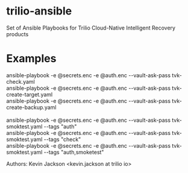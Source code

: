 # trilio-ansible
Set of Ansible Playbooks for Trilio Cloud-Native Intelligent Recovery products

# Examples

ansible-playbook -e @secrets.enc -e @auth.enc --vault-ask-pass tvk-check.yaml<br>
ansible-playbook -e @secrets.enc -e @auth.enc --vault-ask-pass tvk-create-target.yaml<br>
ansible-playbook -e @secrets.enc -e @auth.enc --vault-ask-pass tvk-create-backup.yaml<br>
<br>
ansible-playbook -e @secrets.enc -e @auth.enc --vault-ask-pass tvk-smoktest.yaml --tags "auth"<br>
ansible-playbook -e @secrets.enc -e @auth.enc --vault-ask-pass tvk-smoktest.yaml --tags "check"<br>
ansible-playbook -e @secrets.enc -e @auth.enc --vault-ask-pass tvk-smoktest.yaml --tags "auth,smoketest"<br>

Authors: Kevin Jackson <kevin.jackson at trilio io>